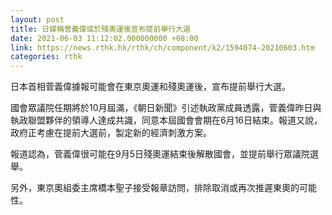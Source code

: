 ```yaml
---
layout: post
title: 日媒稱菅義偉或於殘奧運後宣布提前舉行大選
date: 2021-06-03 11:12:02.000000000 +08:00
link: https://news.rthk.hk/rthk/ch/component/k2/1594074-20210603.htm
categories: rthk
---
```


日本首相菅義偉據報可能會在東京奧運和殘奧運後，宣布提前舉行大選。

國會眾議院任期將於10月屆滿，《朝日新聞》引述執政黨成員透露，菅義偉昨日與執政聯盟夥伴的領導人達成共識，同意本屆國會會期在6月16日結束。報道又說，政府正考慮在提前大選前，製定新的經濟刺激方案。

報道認為，菅義偉很可能在9月5日殘奧運結束後解散國會，並提前舉行眾議院選舉。

另外，東京奧組委主席橋本聖子接受報章訪問，排除取消或再次推遲東奧的可能性。
